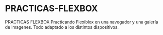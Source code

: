 # PRACTICAS-FLEXBOX
PRACTICAS FLEXBOX
Practicando Flexiblox en una navegador y una galería de imagenes. Todo adaptado a los distintos dispositivos.
